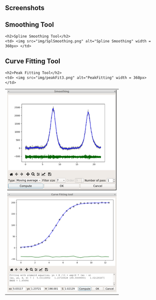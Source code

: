 ## Screenshots 

<table>
  <tr>
    <h2>Smoothing Tool</h2>
    <td> <img src="img/Smoothing.png" alt="Smoothing" width = 360px> </td>

    <h2>Spline Smoothing Tool</h2>
    <td> <img src="img/SplSmoothing.png" alt="Spline Smoothing" width = 360px> </td>
  </tr> 

  <tr>
    <h2>Curve Fitting Tool</h2>
    <td> <img src="img/SigmoidFitting.png" alt="title" width = 360px> </td>

    <h2>Peak Fitting Tool</h2>
    <td> <img src="img/peakFit3.png" alt="PeakFitting" width = 360px> </td>
  </tr> 
</table>
